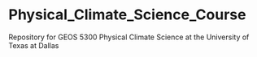 # Physical_Climate_Science_Course
Repository for GEOS 5300 Physical Climate Science at the University of Texas at Dallas

